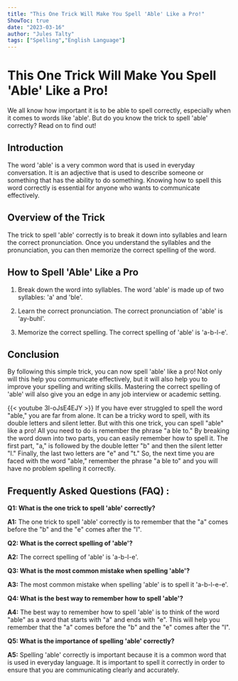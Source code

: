 ```yaml
---
title: "This One Trick Will Make You Spell 'Able' Like a Pro!"
ShowToc: true 
date: "2023-03-16"
author: "Jules Talty" 
tags: ["Spelling","English Language"]
---
```

# This One Trick Will Make You Spell 'Able' Like a Pro!

We all know how important it is to be able to spell correctly, especially when it comes to words like 'able'. But do you know the trick to spell 'able' correctly? Read on to find out!

## Introduction

The word 'able' is a very common word that is used in everyday conversation. It is an adjective that is used to describe someone or something that has the ability to do something. Knowing how to spell this word correctly is essential for anyone who wants to communicate effectively.

## Overview of the Trick

The trick to spell 'able' correctly is to break it down into syllables and learn the correct pronunciation. Once you understand the syllables and the pronunciation, you can then memorize the correct spelling of the word.

## How to Spell 'Able' Like a Pro

1. Break down the word into syllables. The word 'able' is made up of two syllables: 'a' and 'ble'.

2. Learn the correct pronunciation. The correct pronunciation of 'able' is 'ay-buhl'.

3. Memorize the correct spelling. The correct spelling of 'able' is 'a-b-l-e'.

## Conclusion

By following this simple trick, you can now spell 'able' like a pro! Not only will this help you communicate effectively, but it will also help you to improve your spelling and writing skills. Mastering the correct spelling of 'able' will also give you an edge in any job interview or academic setting.

{{< youtube 3I-oJsE4EJY >}} 
If you have ever struggled to spell the word "able," you are far from alone. It can be a tricky word to spell, with its double letters and silent letter. But with this one trick, you can spell "able" like a pro! All you need to do is remember the phrase "a ble to." By breaking the word down into two parts, you can easily remember how to spell it. The first part, "a," is followed by the double letter "b" and then the silent letter "l." Finally, the last two letters are "e" and "t." So, the next time you are faced with the word "able," remember the phrase "a ble to" and you will have no problem spelling it correctly.

## Frequently Asked Questions (FAQ) :
**Q1: What is the one trick to spell 'able' correctly?**

**A1:** The one trick to spell 'able' correctly is to remember that the "a" comes before the "b" and the "e" comes after the "l".

**Q2: What is the correct spelling of 'able'?**

**A2:** The correct spelling of 'able' is 'a-b-l-e'.

**Q3: What is the most common mistake when spelling 'able'?**

**A3:** The most common mistake when spelling 'able' is to spell it 'a-b-l-e-e'.

**Q4: What is the best way to remember how to spell 'able'?**

**A4:** The best way to remember how to spell 'able' is to think of the word "able" as a word that starts with "a" and ends with "e". This will help you remember that the "a" comes before the "b" and the "e" comes after the "l".

**Q5: What is the importance of spelling 'able' correctly?**

**A5:** Spelling 'able' correctly is important because it is a common word that is used in everyday language. It is important to spell it correctly in order to ensure that you are communicating clearly and accurately.





